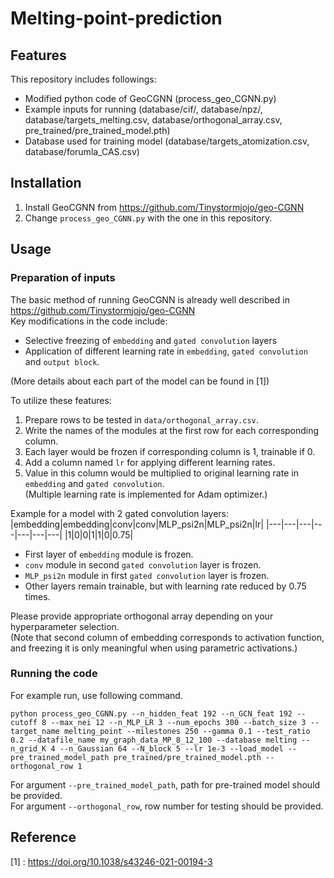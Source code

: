 # Melting-point-prediction
## Features
This repository includes followings:
  
- Modified python code of GeoCGNN (process_geo_CGNN.py)
- Example inputs for running (database/cif/, database/npz/, database/targets_melting.csv, database/orthogonal_array.csv, pre_trained/pre_trained_model.pth)
- Database used for training model (database/targets_atomization.csv, database/forumla_CAS.csv)


## Installation
1. Install GeoCGNN from https://github.com/Tinystormjojo/geo-CGNN
2. Change `process_geo_CGNN.py` with the one in this repository.

## Usage
### Preparation of inputs
The basic method of running GeoCGNN is already well described in https://github.com/Tinystormjojo/geo-CGNN  
Key modifications in the code include:
- Selective freezing of `embedding` and `gated convolution` layers
- Application of different learning rate in `embedding`, `gated convolution` and `output block`.
  
(More details about each part of the model can be found in [1])  

To utilize these features:  
1. Prepare rows to be tested in `data/orthogonal_array.csv`.  
2. Write the names of the modules at the first row for each corresponding column.  
3. Each layer would be frozen if corresponding column is 1, trainable if 0.
4. Add a column named `lr` for applying different learning rates.
5. Value in this column would be multiplied to original learning rate in `embedding` and `gated convolution`.  
(Multiple learning rate is implemented for Adam optimizer.)
  
Example for a model with 2 gated convolution layers:  
|embedding|embedding|conv|conv|MLP_psi2n|MLP_psi2n|lr|
|---|---|---|---|---|---|---|
|1|0|0|1|1|0|0.75|

- First layer of `embedding` module is frozen.
- `conv` module in second `gated convolution` layer is frozen.
- `MLP_psi2n` module in first `gated convolution` layer is frozen.
- Other layers remain trainable, but with learning rate reduced by 0.75 times.

Please provide appropriate orthogonal array depending on your hyperparameter selection.  
(Note that second column of embedding corresponds to activation function, and freezing it is only meaningful when using parametric activations.)

### Running the code
For example run, use following command.  
```
python process_geo_CGNN.py --n_hidden_feat 192 --n_GCN_feat 192 --cutoff 8 --max_nei 12 --n_MLP_LR 3 --num_epochs 300 --batch_size 3 --target_name melting_point --milestones 250 --gamma 0.1 --test_ratio 0.2 --datafile_name my_graph_data_MP_8_12_100 --database melting --n_grid_K 4 --n_Gaussian 64 --N_block 5 --lr 1e-3 --load_model --pre_trained_model_path pre_trained/pre_trained_model.pth --orthogonal_row 1
```
For argument `--pre_trained_model_path`, path for pre-trained model should be provided.  
For argument `--orthogonal_row`, row number for testing should be provided.

## Reference
[1] : https://doi.org/10.1038/s43246-021-00194-3
